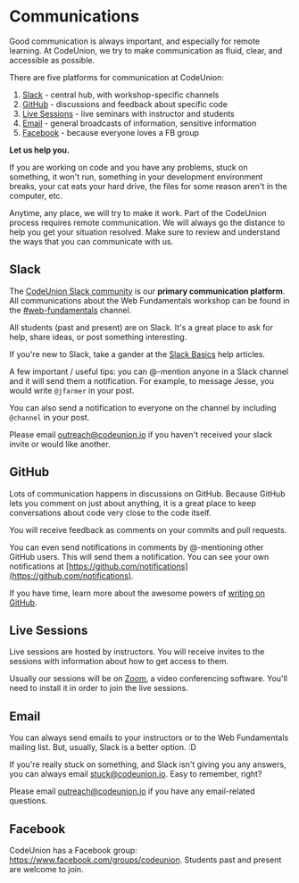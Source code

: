 # Communications

Good communication is always important, and especially for remote learning. At CodeUnion, we try to make communication as fluid, clear, and accessible as possible.

There are five platforms for communication at CodeUnion:

1. [Slack](#slack) - central hub, with workshop-specific channels
1. [GitHub](#github) - discussions and feedback about specific code
1. [Live Sessions](#live-sessions) - live seminars with instructor and students
1. [Email](#email) - general broadcasts of information, sensitive information
1. [Facebook](#facebook) - because everyone loves a FB group

**Let us help you.**

If you are working on code and you have any problems, stuck on something, it won't run, something in your development environment breaks, your cat eats your hard drive, the files for some reason aren't in the computer, etc.

Anytime, any place, we will try to make it work. Part of the CodeUnion process requires remote communication. We will always go the distance to help you get your situation resolved. Make sure to review and understand the ways that you can communicate with us.

## Slack

The [CodeUnion Slack community][slack-cu] is our **primary communication platform**. All communications about the Web Fundamentals workshop can be found in the [#web-fundamentals][slack-web-fun-channel] channel.

All students (past and present) are on Slack. It's a great place to ask for help, share ideas, or post something interesting.

If you're new to Slack, take a gander at the [Slack Basics][slack-basics-help] help articles.

A few important / useful tips: you can @-mention anyone in a Slack channel and it will send them a notification. For example, to message Jesse, you would write `@jfarmer` in your post.

You can also send a notification to everyone on the channel by including `@channel` in your post.

Please email outreach@codeunion.io if you haven't received your slack invite or would like another.

## GitHub

Lots of communication happens in discussions on GitHub. Because GitHub lets you comment on just about anything, it is a great place to keep conversations about code very close to the code itself.

You will receive feedback as comments on your commits and pull requests.

You can even send notifications in comments by @-mentioning other GitHub users. This will send them a notification. You can see your own notifications at [https://github.com/notifications](https://github.com/notifications).

If you have time, learn more about the awesome powers of [writing on GitHub][writing-gh-help].

## Live Sessions

Live sessions are hosted by instructors. You will receive invites to the sessions with information about how to get access to them.

Usually our sessions will be on [Zoom][zoom], a video conferencing software. You'll need to install it in order to join the live sessions.

## Email

You can always send emails to your instructors or to the Web Fundamentals mailing list. But, usually, Slack is a better option. :D

If you're really stuck on something, and Slack isn't giving you any answers, you can always email stuck@codeunion.io. Easy to remember, right?

Please email outreach@codeunion.io if you have any email-related questions.

## Facebook

CodeUnion has a Facebook group: https://www.facebook.com/groups/codeunion. Students past and present are welcome to join.

[slack-cu]:https://codeunion.slack.com/
[slack-web-fun-channel]:https://codeunion.slack.com/messages/web-fundamentals/
[slack-basics-help]:https://slack.zendesk.com/hc/en-us/sections/200327667-Slack-Basics
[writing-gh-help]:https://help.github.com/articles/writing-on-github/
[zoom]:http://zoom.us/
